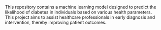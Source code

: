 This repository contains a machine learning model designed to predict the likelihood of diabetes in individuals based on various health parameters. 
This project aims to assist healthcare professionals in early diagnosis and intervention, thereby improving patient outcomes.
